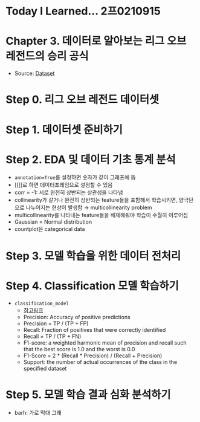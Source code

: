 # Today I Learned... 2프0210915

# Chapter 3. 데이터로 알아보는 리그 오브 레전드의 승리 공식

- Source: [Dataset](https://www.kaggle.com/bobbyscience/league-of-legends-diamond-ranked-games-10-min)

# Step 0. 리그 오브 레전드 데이터셋

# Step 1. 데이터셋 준비하기

# Step 2. EDA 및 데이터 기초 통계 분석
- `annotation=True`를 설정하면 숫자가 같이 그래프에 뜸
- [[]]로 하면 데이터프레임으로 설정할 수 있음
- corr = -1: 서로 완전히 상반되는 상관성을 나타냄
- collinearity가 같거나 완전히 상반되는 feature들을 포함해서 학습시키면, 양극단으로 나누어지는 현상이 발생함 → multicollinearity problem
- multicollinearity를 나타내는 feature들을 배제해줘야 학습이 수월히 이루어짐
- Gaussian = Normal distribution
- countplot은 categorical data

# Step 3. 모델 학습을 위한 데이터 전처리

# Step 4. Classification 모델 학습하기
- `classification_model`
    - [참고링크](https://medium.com/@kohlishivam5522/understanding-a-classification-report-for-your-machine-learning-model-88815e2ce397)
    - Precision: Accuracy of positive predictions
    - Precision = TP / (TP + FP)
    - Recall: Fraction of positives that were correctly identified
    - Recall = TP / (TP + FN)
    - F1-score: a weighted harmonic mean of precision and recall such that the best score is 1.0 and the worst is 0.0
    - F1-Score = 2 * (Recall * Precision) / (Recall + Precision)
    - Support: the number of actual occurrences of the class in the specified dataset

# Step 5. 모델 학습 결과 심화 분석하기
- barh: 가로 막대 그래
